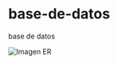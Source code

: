 # base-de-datos
base de datos



![Imagen ER](https://github.com/certificados-ceet/base-de-datos/main/img/imagen1.13.PNG?raw=true)



